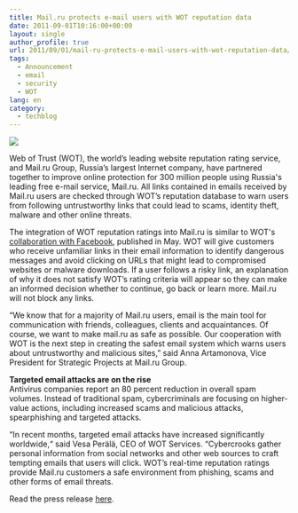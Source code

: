 ```yaml
---
title: Mail.ru protects e-mail users with WOT reputation data
date: 2011-09-01T10:16:00+00:00
layout: single
author_profile: true
url: 2011/09/01/mail-ru-protects-e-mail-users-with-wot-reputation-data/
tags:
  - Announcement
  - email
  - security
  - WOT
lang: en
category: 
  - techblog
---
```

[![](http://1.bp.blogspot.com/-O7533LeABAw/Tl9UGBy0snI/AAAAAAAAEAw/2uoe49hFgz8/s1600/Mru.png)](http://1.bp.blogspot.com/-O7533LeABAw/Tl9UGBy0snI/AAAAAAAAEAw/2uoe49hFgz8/s1600/Mru.png)

Web of Trust (WOT), the world’s leading website reputation rating service, and Mail.ru Group, Russia’s largest Internet company, have partnered together to improve online protection for 300 million people using Russia's leading free e-mail service, Mail.ru. All links contained in emails received by Mail.ru users are checked through WOT’s reputation database to warn users from following untrustworthy links that could lead to scams, identity theft, malware and other online threats.

The integration of WOT reputation ratings into Mail.ru is similar to WOT's [collaboration with Facebook](http://www.mywot.com/en/blog/347-facebook-uses-wot-reputation-ratings-to-protect-users-from-scams-and-malware), published in May. WOT will give customers who receive unfamiliar links in their email information to identify dangerous messages and avoid clicking on URLs that might lead to compromised websites or malware downloads. If a user follows a risky link, an explanation of why it does not satisfy WOT’s rating criteria will appear so they can make an informed decision whether to continue, go back or learn more. Mail.ru will not block any links.

“We know that for a majority of Mail.ru users, email is the main tool for communication with friends, colleagues, clients and acquaintances. Of course, we want to make mail.ru as safe as possible. Our cooperation with WOT is the next step in creating the safest email system which warns users about untrustworthy and malicious sites,” said Anna Artamonova, Vice President for Strategic Projects at Mail.ru Group.

**Targeted email attacks are on the rise**  
Antivirus companies report an 80 percent reduction in overall spam volumes. Instead of traditional spam, cybercriminals are focusing on higher-value actions, including increased scams and malicious attacks, spearphishing and targeted attacks.

“In recent months, targeted email attacks have increased significantly worldwide,“ said Vesa Perälä, CEO of WOT Services. “Cybercrooks gather personal information from social networks and other web sources to craft tempting emails that users will click. WOT’s real-time reputation ratings provide Mail.ru customers a safe environment from phishing, scams and other forms of email threats.

Read the press release [here](http://www.mywot.com/en/press/web-of-trust-partners-with-russia-s-largest-internet-company-mail-ru-group).
